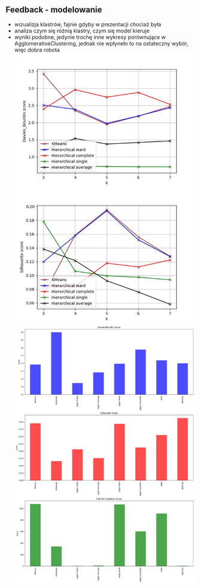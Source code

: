 ## Feedback - modelowanie
+ wizualizja klastrów, fajnie gdyby w prezentacji chociaż była
+ analiza czym się różnią klastry, czym się model kieruje
+ wyniki podobne, jedynie trochę inne wykresy porównujące w AgglomerativeClustering, jednak nie wpłyneło to na ostateczny wybór, więc dobra robota
![alt text](image.png)
![alt text](image-1.png)
![alt text](image-2.png)